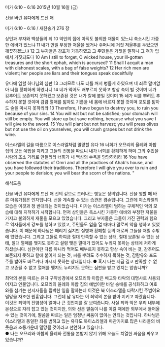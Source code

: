 미가 6:10 - 6:16 
2015년 10월 16일 (금)

선을 버린 유다에게 드신 매



미가 6:10 - 6:16 / 새찬송가 276 장


상인과 부자와 백성들의 죄 
10 악인의 집에 아직도 불의한 재물이 있느냐 축소시킨 가증한 에바가 있느냐 11 내가 만일 부정한 저울을 썼거나 주머니에 거짓 저울추를 두었으면 깨끗하겠느냐 12 그 부자들은 강포가 가득하였고 그 주민들은 거짓을 말하니 그 혀가 입에서 거짓되도다 
10 Am I still to forget, O wicked house, your ill-gotten treasures and the short ephah, which is accursed? 11 Shall I acquit a man with dishonest scales, with a bag of false weights? 12 Her rich men are violent; her people are liars and their tongues speak deceitfully 

유다에 임할 하나님의 심판
13 그러므로 나도 너를 쳐서 병들게 하였으며 네 죄로 말미암아 너를 황폐하게 하였나니 14 네가 먹어도 배부르지 못하고 항상 속이 빌 것이며 네가 감추어도 보존되지 못하겠고 보존된 것은 내가 칼에 붙일 것이며 15 네가 씨를 뿌려도 추수하지 못할 것이며 감람 열매를 밟아도 기름을 네 몸에 바르지 못할 것이며 포도를 밟아도 술을 마시지 못하리라
13 Therefore, I have begun to destroy you, to ruin you because of your sins. 14 You will eat but not be satisfied; your stomach will still be empty. You will store up but save nothing, because what you save I will give to the sword. 15 You will plant but not harvest; you will press olives but not use the oil on yourselves, you will crush grapes but not drink the wine. 

이스라엘의 길을 따름으로 이스라엘처럼 멸망할 유다 
16 너희가 오므리의 율례와 아합 집의 모든 예법을 지키고 그들의 전통을 따르니 내가 너희를 황폐하게 하며 그의 주민을 사람의 조소 거리로 만들리라 너희가 내 백성의 수욕을 담당하리라
16 You have observed the statutes of Omri and all the practices of Ahab's house, and you have followed their traditions. Therefore I will give you over to ruin and your people to derision; you will bear the scorn of the nations. "

해석도움





선을 버린 유다에게 드신 매
선의 겉으로 드러나는 행동은 정의입니다. 선을 행할 때 바른 마음가짐은 인자입니다. 선을 계속할 수 있는 습관은 겸손입니다. 그런데 이스라엘의 모습은 이것과 정 반대되는 것이었습니다. 미가는 이스라엘이 범하는 구체적인 악의 모습에 대해 지적하기 시작합니다. 먼저 상인들은 축소시킨 가증한 에바와 부정한 저울을 가지고 불의하게 재물을 모으고 있었습니다. 그리고 부자들은 그들이 가진 권력과 힘으로 약자들에게 강포를 행하고 있었고, 주민들도 입을 열 때마다 말로써 악을 행하고 있었습니다. 이 때문에 하나님은 때리기 싫지만 질병과 황폐함 등의 매로써 그들을 때릴 수밖에 없었습니다. 그리고 그들로 하여금 절대 만족할 수 없는 상태, 절대 보존될 수 없는 상태, 절대 열매를 맺지도 못하고 설령 맺은 열매가 있어도 누리지 못하는 상태에 처하게 하셨습니다. 심판이란 다름 아니라 먹어도 배부르지 못하고 항상 속이 비는 것, 감추어도 보존되지 못하고 칼에 붙이게 되는 것, 씨를 뿌려도 추수하지 목하는 것, 감람유와 포도주를 밟아도 바르거나 마시지 못하는 상태입니다. 
● 혹시 나는 지금 결코 만족할 수 없고 보존될 수 없고 열매를 맺지도 누리지도 못하는 심판을 받고 있지는 않습니까?  

최악의 본을  따르는 유다
구약성경에서 오므리와 아합은 배교와 타락의 대명사로 사용되어지고 인물입니다. 오므리의 율례와 아합 집의 예법이란 바알 숭배를 공식화하고 여호와를 섬기는 선지자들을 핍박한 일을 말하는데 이것은 북 이스라엘을 타락시킨 주범이요 멸망을 자초한 원흉입니다. 그런데 남 유다는 이 최악의 본을 받아 지키고 따랐습니다. 이것은 죄악의 전염성이 얼마나 큰 것인지를 잘 보여줍니다. 사실 죄와 악은 우리 내부에 본성으로 자리 잡고 있는 것이지만, 의와 선은  말씀이 나를 이길 때에만 외부에서 들어올 수 있는 것이기에, 말씀을 따르는 일은 엄청난 싸움이 없이는 안되는 것입니다. 하나님은 이스라엘과 동일한 죄를 범하고 있는 유다도 북이스라엘과 마찬가지로 많은 나라들의 비웃음과 조롱가운데 멸망될 것이라고 선언하고 있습니다.   
● 나는 오므리와 아합의 율례와 전통을 본받지 않기 위해 오늘도 치열한 싸움을 싸우고 있습니까?